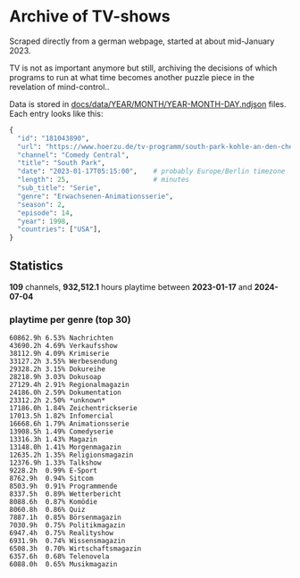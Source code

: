 # Archive of TV-shows

Scraped directly from a german webpage, started at about mid-January 2023.

TV is not as important anymore but still, archiving the decisions of which programs to run at what time
becomes another puzzle piece in the revelation of mind-control.. 

Data is stored in [docs/data/YEAR/MONTH/YEAR-MONTH-DAY.ndjson](docs/data/) files. 
Each entry looks like this:

```python
{
  "id": "181043890", 
  "url": "https://www.hoerzu.de/tv-programm/south-park-kohle-an-den-chefkoch/bid_181043890/", 
  "channel": "Comedy Central", 
  "title": "South Park", 
  "date": "2023-01-17T05:15:00",    # probably Europe/Berlin timezone 
  "length": 25,                     # minutes 
  "sub_title": "Serie", 
  "genre": "Erwachsenen-Animationsserie", 
  "season": 2, 
  "episode": 14, 
  "year": 1998, 
  "countries": ["USA"],
}
```

## Statistics

**109** channels, **932,512.1** hours playtime between **2023-01-17** and **2024-07-04**


### playtime per genre (top 30)

    60862.9h 6.53% Nachrichten
    43690.2h 4.69% Verkaufsshow
    38112.9h 4.09% Krimiserie
    33127.2h 3.55% Werbesendung
    29328.2h 3.15% Dokureihe
    28218.9h 3.03% Dokusoap
    27129.4h 2.91% Regionalmagazin
    24186.0h 2.59% Dokumentation
    23312.2h 2.50% *unknown*
    17186.0h 1.84% Zeichentrickserie
    17013.5h 1.82% Infomercial
    16668.6h 1.79% Animationsserie
    13908.5h 1.49% Comedyserie
    13316.3h 1.43% Magazin
    13148.0h 1.41% Morgenmagazin
    12635.2h 1.35% Religionsmagazin
    12376.9h 1.33% Talkshow
    9228.2h  0.99% E-Sport
    8762.9h  0.94% Sitcom
    8503.9h  0.91% Programmende
    8337.5h  0.89% Wetterbericht
    8088.6h  0.87% Komödie
    8060.8h  0.86% Quiz
    7887.1h  0.85% Börsenmagazin
    7030.9h  0.75% Politikmagazin
    6947.4h  0.75% Realityshow
    6931.9h  0.74% Wissensmagazin
    6508.3h  0.70% Wirtschaftsmagazin
    6357.6h  0.68% Telenovela
    6088.0h  0.65% Musikmagazin
